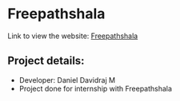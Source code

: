 # Freepathshala
Link to view the website:
[Freepathshala](https://danieldavidraj.github.io/Freepathshala/)
## Project details:
* Developer: Daniel Davidraj M
* Project done for internship with Freepathshala
